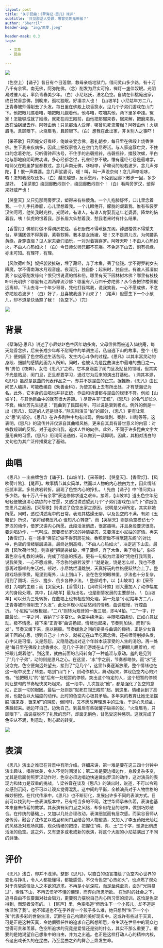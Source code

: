 ```yaml
---
layout: post
title: "关于昆曲：《孽海记·思凡》戏评"
subtitle: '只见那活人受罪，哪曾见死鬼带枷？'
author: "Sherril"
header-img: "img/单雯.jpeg"

header-mask: 0.3
tags:

  - 文章
  - 昆曲
  
---
```

![](http://i0.hdslb.com/bfs/archive/05f2dc2ba2542f55e3f8054ee1f029f4b682d746.jpg)


（色空上）【诵子】昔日有个目莲僧，救母亲临地狱门。借问灵山多少路，有十万八千有余零。南无佛，阿弥陀佛。（念）削发为尼实可怜，禅灯一盏伴奴眠。光阴易过催人老，辜负青春美少年。（白）小尼赵氏，法名色空。自幼在仙桃庵出家，终日焚香念佛，到晚来，孤枕独眠，好凄凉人也！ 【山坡羊】小尼姑年方二八，正青春被师傅削去了头发。每日里在佛殿上烧香换水，见几个子弟们游戏在山门下。他把眼儿瞧着咱，咱把眼儿觑着他。他与咱，哎咱共他，两下里多牵挂。冤家！怎能够成就了姻缘，就死在阎王殿前，由他把那碾来舂，锯来解，把磨来挨，放在油锅里去炸，阿呀由他！只见那活人受罪，哪曾见死鬼带枷？阿呀由他！火烧眉毛，且顾眼下。火烧眉毛，且顾眼下。（白）想我在此出家，非关别人之事吓！

【采茶歌】只因俺父好看经，俺娘亲爱念佛。暮礼朝参，每日里在佛殿上烧香供佛。生下我来疾病多，因此上把奴家舍入在空门为尼寄活。与人家追荐亡灵，不住口的念着弥陀。只听得钟声法号，不住手的击磬摇铃，击磬摇铃，擂鼓吹螺，平白地与那地府阴司做功课。多心经都念过，孔雀经参不破。惟有莲经七卷是最难学，咱师父在眠里梦里都教过。念几声南无佛，哆呾哆，萨嘛诃的般若波罗。念几声弥陀，𠲔！恨一声媒婆。念几声娑婆诃，嗳！叫，叫一声没奈何！念几声哆呾哆，咳！怎知我感叹还多。（白）越思越想，反添愁闷，不免到回廊下散步一回，多少是好。 【采茶歌】绕回廊散闷则个，绕回廊散闷则个！（白）看两旁罗汉，塑得来好威严也！

【哭皇天】又只见那两旁罗汉，塑得来有些傻角。一个儿抱膝舒怀，口儿里念着我。一个儿手托香腮，心儿里想着我。一个儿眼倦开，朦胧的觑着我。惟有布袋罗汉笑呵呵，他笑我时光挫，光阴过，有谁人，有谁人肯娶我这年老婆婆。降龙的恼着我，咦！伏虎的恨着我。那长眉大仙愁着我，愁我老来时有什么结果。

【香雪灯】佛前灯做不得洞房花烛。香积厨做不得玳筵东阁。钟鼓楼做不得望夫台，草蒲团做不得芙蓉，芙蓉软褥。我本是女娇娥，嗳！又不是男儿汉，为何腰系黄绦，身穿直缀？见人家夫妻们洒乐，一对对着锦穿罗。阿呀天吓！不由人心热如火，不由人心热如火！（白）今日师父师兄都不在庵。不免逃下山去，倘有机缘，亦未可知。有理吓，有理。

【风吹荷叶煞】奴把袈裟扯破，埋了藏经，弃了木鱼，丢了铙钹。学不得罗刹女去降魔，学不得南海水月观音座。夜深沉，独自卧；起来时，独自坐。有谁人孤凄似我？似这等削发缘何？恨只恨说谎的僧和俗，哪里有天下园林树木佛？哪里有枝枝叶叶光明佛？哪里有江湖两岸流沙佛？哪里有八万四千弥陀佛？从今去把钟楼佛殿远离却，下山去寻一个年少哥哥，凭他打我骂我，说我笑我，一心不愿成佛，不念弥陀般若波罗！（白）好了，且喜被我逃下山来了！（尾声）但愿生下一个小孩儿，却不道是快活煞了我！（色空下。）（完）


![](http://5b0988e595225.cdn.sohucs.com/images/20200428/5ee60981790c4edabdee7bed46f74b53.jpeg)

# 背景
《孽海记·思凡》讲述了小尼姑赵色空因年幼多病，父母信佛而被送入仙桃庵，每天烧香念佛，后来长成少年却不耐庵中的单调生活，私自逃下山的故事。整个《思凡》便刻画了色空叙述生活苦闷，发生内心斗争的过程。《思凡》以其丰富灵动的身段、细腻的感情刻画为人所知。同时，也被认为是昆曲演出中最难的曲目之一，有“男怕《夜奔》，女怕《思凡》”之称。它本身涵盖了闺门旦及贴旦的领域，但其实不光是贴旦、闺门旦，正旦都要学习，通过它为后来的演出打基础。
\\
溯其本源，《思凡》虽然是昆曲的代表作品之一，却并不是昆曲的正宗。据推断，《思凡》由民间艺人编排，可能改编自《劝善金科》，为使其看上去有所出处，才有孽海记为名。此外，它本身的曲唱也并非正统，作曲和填谱都与昆曲的规律不符。例如【山坡羊】，与其他昆曲中的就有很大差距。
\\
尽管并非“正统”，《思凡》的名气却长久不衰。梅兰芳先生提道：“昆曲到了民国初年，可以说是衰到极点。例外的倒是一出《思凡》，知道的人还是很多。”除去叫演员“怕”的部分，《思凡》更有让观众“思”的部分。《思凡》在许多剧种中均有出现，例如徽剧、秦腔、川剧等等。这表明，《思凡》的流传并非仅源自其曲唱风格，更来自其具有普世意义的内容：对宗教规训的反叛，对于追求自我，追求人性的向往。此外，不同于许多昆曲文字大量用典的习惯，《思凡》用词简洁通俗，可以做到一读即明。因此，其相对浅白的文句也为其广泛传播奠定了基础。

# 曲唱
《思凡》一出曲牌包含﻿【诵子】、【山坡羊】、【采茶歌】、【哭皇天】、【香雪灯】、【风吹荷叶煞】、【尾声】。故事情节其实简单，然而以人物的内心独白为主，因此情绪细腻丰富。多处跌宕转折，展现了色空内心的挣扎。
\\
先由【诵子】中“借问灵山多少路，有十万八千有余零”表达修佛求道之艰辛。接着，【山坡羊】道出色空年纪轻轻便被迫清心禁欲的不甘愿，又透过讲述望到几个“子弟们游戏在山门下”讲出色空思凡之起因。【采茶歌】则讲述了色空出家之原因，说明是父母所定，其实非她所愿。同时，透过讲述庵中的日常，表现其枯燥无聊，以及色空的不满。有如《玉簪记》所说，“欲将经卷压凡心 谁知凡心转盛”。而【哭皇天】则是色空模仿七个罗汉的动作，借罗汉讲内心所愿。此段活泼俏皮，很富趣味。并且身段要求很高，要边唱边作，一气呵成。既要模仿罗汉的神情姿态，又要演出小尼姑的寄情。再来【香雪灯】，在一连串“佛前灯做不得洞房花烛。香积厨做不得玳筵东阁”的对比中，色空的情绪层层递进，最终达到高峰，“不由人心热如火”，决定逃下山去。最后【风吹荷叶煞】，则直接“把袈裟扯破，埋了藏经，弃了木鱼，丢了铙钹”，象征着色空与礼教的决裂，完成了彻底的叛逃。更有一句极为烂漫的“凭他打我骂我，说我笑我，一心不愿成佛，不念弥陀般若波罗！”就是说，饶是怎么样，我也不愿意再过那样的生活啦。顿时，小尼姑烂漫跳脱，天真好玩的性格便跃然台上了。整段戏场景移换，庵里到庵外，山上到山下，全在色空的眼神里。步法也十分复杂，用到了﻿圆场、云步、搓步、倒步各种步法。
\\
整部戏中，以【山坡羊】和【采茶歌】为唱的主题；而【哭皇天】、【香雪灯】、【风吹荷叶煞】则大量加入了动作幅度大的身段处理。其中，【山坡羊】最为出名，也是剧情发展的主要部分。
\\
【山坡羊】可以分为三处转折，在曲唱上也有相应的处理。第一处是“小尼姑年方二八，正青春被师傅削去了头发”。此处体现小尼姑愁闷的情绪，曲调缓慢，行腔曲折。“小尼姑”以散板起，“二八”则转为规律的一板三眼，即4/4拍。“二”一字，行腔最长，一字之间，容纳了许多变化。色空手绕浮尘，手随唱腔绕动，正如心意扰动。极不情愿。接下来“正青春”曲调扬起，情绪也起来，节奏则加快，而到“头发”，节奏又缓下来，施以拖腔。节奏缓急之间的变换与曲调的抑扬，正是少女百转千回的心思，想到自己才十六岁，就被迫在山里吃斋念佛，还被师傅削掉头发，心中又是可惜，又是怨怼，又隐隐透出对这个年龄本该享受的人生的渴盼。再一处是“每日里在佛殿上烧香换水，见几个子弟们游戏在山门下。他把眼儿瞧着咱，咱把眼儿觑着他”。到这里，就由前面的苦闷转向了一种羞涩与意动。羞的是见到了“几个子弟”，动的则是思凡之心。在这里，“水”字之前，节奏都略快，而“水”还没念完，色空便向远处望去，接到了“见几个”，这里节奏逐渐放缓，整个情绪也在这一眼中发生了转变。唱到“山门下”，则动作稍大，舞动起来，体现色空内心的兴奋。“他把眼儿”的“他”后有一处短暂的停顿，突出这个特定的人，这个短暂的停顿则让整句的节奏轻快灵巧起来。 这一段中，几次提及“他”，都是强化了色空的意动，正是一切的起因。最后一处则是“就死在阎王殿前”起。到这里，情绪达到了高潮，也配合以大幅度的动作。此时的色空内心极其矛盾。多年来的教育让她无法摆脱“碾来舂，锯来解”的阴影，但同时，又不愿放弃理想中的生活。于是心思烦乱，焦躁起来。她边吓自己，边劝自己，到最后有些破罐子破摔的说，“火烧眉毛，只顾眼下”。虽说摆脱不了礼教的恐吓，却面无惧色，甘愿受这种惩罚。这就完成了色空从不满，到意动，到心起的转变。

![](http://i0.hdslb.com/bfs/archive/05f2dc2ba2542f55e3f8054ee1f029f4b682d746.jpg)

# 表演
《思凡》演出之难已在背景中有所介绍。详细来讲，第一难是要在这三四十分钟中演出趣味，唱得优美，令人不觉时间漫长；第二难是要边唱边作，身段复杂多变，尤其是后面仿照罗汉动作时，色空必须边唱边快速做出罗汉的动作，这对演员的表现力和体力是双重的挑战。
\\
梁谷音在谈及《思凡》的演出时，说道，不可以令观众感到沉闷，也不可以让观众觉得混乱。这中间的平衡，全赖演员对于人物性格的微妙把控。在代代传承中，《思凡》也不断衍化，发展出许多不同的表演方式。目前可以找到的一些表演版本中，已有相当多的不同。沈世华师承朱传茗，表演也基本来自朱传茗的教学。其表演有闺门旦之风格，却多用花旦的眼神，做到巧妙结合。在传统的基础上，又加以几处合理改动，表演细腻而有层次感。而梁谷音师从张传芳，融合了沈传芷以贴旦和闺门旦结合的人物塑造，又加入了李玉茹阳光灿烂的风格及对现场氛围、观众情绪的把控，把握住“纯、真、土”三个字，塑造出俏皮活泼的色空。这之外，又有更多或老或新的表演，将这个大胆的小尼姑演出了不同的鲜活。

# 评价
《思凡》浅白，却并不浅薄。整部《思凡》，以直白的语言描绘了色空内心世界的变化与挣扎，令人人都能懂得，都能感受。不仅令色空“心热如火”，也点燃了观众对于真挚感情及人之本欲的追求。不再是小庭深院，而是至纯至真，面对“光阴易过”，索性下山，不再去悟听不懂的佛理，而奔向所思所欲。 在当时的社会之下，追寻自由不仅要面对社会阻力，更要努力摆脱自己内心所习惯的规训。这恰是色空得到，而观者没有的。
\\
【尾声】里，色空唱道“但愿生下一个小孩儿，却不道是快活煞了我”。她不知道也不在乎养育一个孩子多么难，她只想到“生下一个小孩”代表多彩的世俗生活，沉醉在自己构建的美好现实中。这或许有些过于天真，可是正是这种天真，令她倔强任性的追求自己所想所愿，令生活在世俗中的观众也觉得可贵和羡慕。色空所追求的究竟是爱情还是别的什么，其实不那么重要了。重要的是她渴望自己想象中的自由，并为之出逃。也正是这样打动人心的精神内核，令这出戏长久的在昆曲，乃至昆曲之外的舞台上焕发生命。



